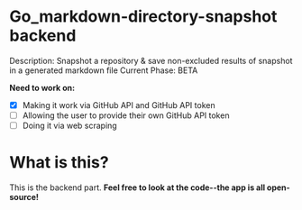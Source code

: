 # Go_markdown-directory-snapshot backend

Description: Snapshot a repository & save non-excluded results of snapshot in a generated markdown file
Current Phase: BETA

**Need to work on:**

- [x] Making it work via GitHub API and GitHub API token
- [ ] Allowing the user to provide their own GitHub API token
- [ ] Doing it via web scraping

# What is this?

This is the backend part. **Feel free to look at the code--the app is all open-source!**
